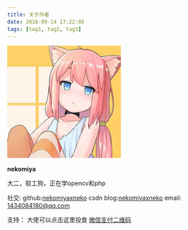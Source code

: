 ```yaml
---
title: 关于作者
date: 2018-09-14 17:22:05
tags: [tag1, tag2, tag3]
---
```

![](/images/avatar.jpg)

**nekomiya**
 
 大二，软工狗，正在学opencv和php
 
 
社交:
github:[nekomiyaxneko](https://github.com/nekomiyaxneko)
csdn blog:[nekomiyaxneko](https://blog.csdn.net/u013518064)
email: 1434084180@qq.com

支持：
大佬可以点击这里投食 [微信支付二维码](/images/微信收款码.png)
